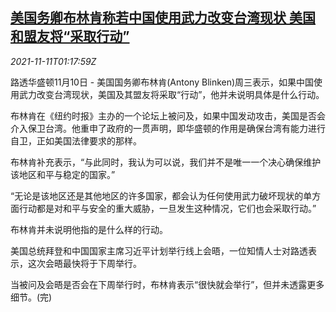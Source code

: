 <!--1636594262000-->
[美国务卿布林肯称若中国使用武力改变台湾现状 美国和盟友将“采取行动”](https://cn.reuters.com/article/usa-beijing-taiwan-1110-wedn-idCNKBS2HW02Z)
------

<div><i>2021-11-11T01:17:59Z</i></div><p>路透华盛顿11月10日 - 美国国务卿布林肯(Antony Blinken)周三表示，如果中国使用武力改变台湾现状，美国及其盟友将采取“行动”，他并未说明具体是什么行动。</p><p>布林肯在《纽约时报》主办的一个论坛上被问及，如果中国发动攻击，美国是否会介入保卫台湾。他重申了政府的一贯声明，即华盛顿的作用是确保台湾有能力进行自卫，正如美国法律要求的那样。</p><p>布林肯补充表示，“与此同时，我认为可以说，我们并不是唯一一个决心确保维护该地区和平与稳定的国家。”</p><p>“无论是该地区还是其他地区的许多国家，都会认为任何使用武力破坏现状的单方面行动都是对和平与安全的重大威胁，一旦发生这种情况，它们也会采取行动。”</p><p>布林肯并未说明他指的是什么样的行动。</p><p>美国总统拜登和中国国家主席习近平计划举行线上会晤，一位知情人士对路透表示，这次会晤最快将于下周举行。</p><p>当被问及会晤是否会在下周举行时，布林肯表示“很快就会举行”，但并未透露更多细节。(完)</p>
